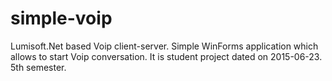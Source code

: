 # simple-voip
Lumisoft.Net based Voip client-server.
Simple WinForms application which allows to start Voip conversation.
It is student project dated on 2015-06-23. 5th semester.
